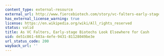 ```yaml
---
content_type: external-resource
external_url: http://www.fiercebiotech.com/story/vc-falters-early-stage-biotechs-look-elsewhere-cash/2013-10-21
has_external_license_warning: true
license: https://en.wikipedia.org/wiki/All_rights_reserved
status: valid
title: As VC Falters, Early-stage Biotechs Look Elsewhere for Cash
uid: de51c861-603a-4efe-9431-81128049be3e
url_status_code: 200
wayback_url: ''
---
```

